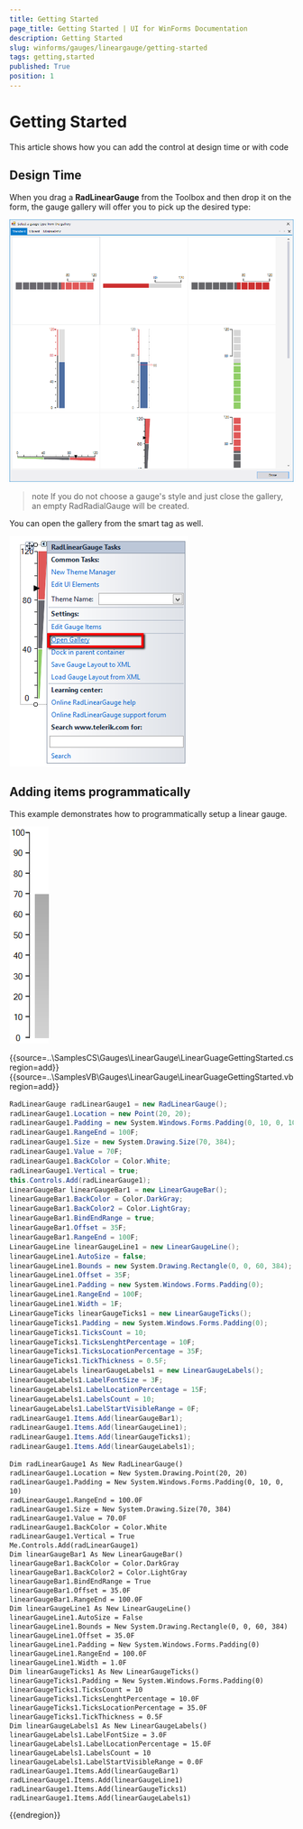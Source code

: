 ```yaml
---
title: Getting Started
page_title: Getting Started | UI for WinForms Documentation
description: Getting Started
slug: winforms/gauges/lineargauge/getting-started
tags: getting,started
published: True
position: 1
---
```


# Getting Started



This article shows how you can add the control at design time or with code

## Design Time

When you drag a __RadLinearGauge__ from the Toolbox and then drop it on the form, the gauge gallery will offer you to pick up the desired type:

![lineargauge-getting-started 001](images/lineargauge-getting-started001.png)

>note If you do not choose a gauge's style and just close the gallery, an empty RadRadialGauge will be created.
>


You can open the gallery from the smart tag as well.
        
![lineargauge-getting-started 002](images/lineargauge-getting-started002.png)

## Adding items programmatically

This example demonstrates how to programmatically setup a linear gauge.
        
![lineargauge-getting-started 003](images/lineargauge-getting-started003.png)

{{source=..\SamplesCS\Gauges\LinearGauge\LinearGuageGettingStarted.cs region=add}} 
{{source=..\SamplesVB\Gauges\LinearGauge\LinearGuageGettingStarted.vb region=add}} 

````C#
RadLinearGauge radLinearGauge1 = new RadLinearGauge();
radLinearGauge1.Location = new Point(20, 20);
radLinearGauge1.Padding = new System.Windows.Forms.Padding(0, 10, 0, 10);
radLinearGauge1.RangeEnd = 100F;
radLinearGauge1.Size = new System.Drawing.Size(70, 384);
radLinearGauge1.Value = 70F;
radLinearGauge1.BackColor = Color.White;
radLinearGauge1.Vertical = true;
this.Controls.Add(radLinearGauge1);
LinearGaugeBar linearGaugeBar1 = new LinearGaugeBar();
linearGaugeBar1.BackColor = Color.DarkGray;
linearGaugeBar1.BackColor2 = Color.LightGray;
linearGaugeBar1.BindEndRange = true;
linearGaugeBar1.Offset = 35F;
linearGaugeBar1.RangeEnd = 100F;
LinearGaugeLine linearGaugeLine1 = new LinearGaugeLine();
linearGaugeLine1.AutoSize = false;
linearGaugeLine1.Bounds = new System.Drawing.Rectangle(0, 0, 60, 384);
linearGaugeLine1.Offset = 35F;
linearGaugeLine1.Padding = new System.Windows.Forms.Padding(0);
linearGaugeLine1.RangeEnd = 100F;
linearGaugeLine1.Width = 1F;
LinearGaugeTicks linearGaugeTicks1 = new LinearGaugeTicks();
linearGaugeTicks1.Padding = new System.Windows.Forms.Padding(0);
linearGaugeTicks1.TicksCount = 10;
linearGaugeTicks1.TicksLenghtPercentage = 10F;
linearGaugeTicks1.TicksLocationPercentage = 35F;
linearGaugeTicks1.TickThickness = 0.5F;
LinearGaugeLabels linearGaugeLabels1 = new LinearGaugeLabels();
linearGaugeLabels1.LabelFontSize = 3F;
linearGaugeLabels1.LabelLocationPercentage = 15F;
linearGaugeLabels1.LabelsCount = 10;
linearGaugeLabels1.LabelStartVisibleRange = 0F;
radLinearGauge1.Items.Add(linearGaugeBar1);
radLinearGauge1.Items.Add(linearGaugeLine1);
radLinearGauge1.Items.Add(linearGaugeTicks1);
radLinearGauge1.Items.Add(linearGaugeLabels1);

````
````VB.NET
Dim radLinearGauge1 As New RadLinearGauge()
radLinearGauge1.Location = New System.Drawing.Point(20, 20)
radLinearGauge1.Padding = New System.Windows.Forms.Padding(0, 10, 0, 10)
radLinearGauge1.RangeEnd = 100.0F
radLinearGauge1.Size = New System.Drawing.Size(70, 384)
radLinearGauge1.Value = 70.0F
radLinearGauge1.BackColor = Color.White
radLinearGauge1.Vertical = True
Me.Controls.Add(radLinearGauge1)
Dim linearGaugeBar1 As New LinearGaugeBar()
linearGaugeBar1.BackColor = Color.DarkGray
linearGaugeBar1.BackColor2 = Color.LightGray
linearGaugeBar1.BindEndRange = True
linearGaugeBar1.Offset = 35.0F
linearGaugeBar1.RangeEnd = 100.0F
Dim linearGaugeLine1 As New LinearGaugeLine()
linearGaugeLine1.AutoSize = False
linearGaugeLine1.Bounds = New System.Drawing.Rectangle(0, 0, 60, 384)
linearGaugeLine1.Offset = 35.0F
linearGaugeLine1.Padding = New System.Windows.Forms.Padding(0)
linearGaugeLine1.RangeEnd = 100.0F
linearGaugeLine1.Width = 1.0F
Dim linearGaugeTicks1 As New LinearGaugeTicks()
linearGaugeTicks1.Padding = New System.Windows.Forms.Padding(0)
linearGaugeTicks1.TicksCount = 10
linearGaugeTicks1.TicksLenghtPercentage = 10.0F
linearGaugeTicks1.TicksLocationPercentage = 35.0F
linearGaugeTicks1.TickThickness = 0.5F
Dim linearGaugeLabels1 As New LinearGaugeLabels()
linearGaugeLabels1.LabelFontSize = 3.0F
linearGaugeLabels1.LabelLocationPercentage = 15.0F
linearGaugeLabels1.LabelsCount = 10
linearGaugeLabels1.LabelStartVisibleRange = 0.0F
radLinearGauge1.Items.Add(linearGaugeBar1)
radLinearGauge1.Items.Add(linearGaugeLine1)
radLinearGauge1.Items.Add(linearGaugeTicks1)
radLinearGauge1.Items.Add(linearGaugeLabels1)

````

{{endregion}} 




